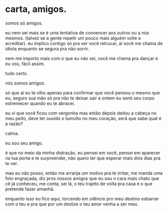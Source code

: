 # carta, amigos.

somos só amigos.

eu nem sei mais se é uma tentativa de convencer aos outros ou a nós mesmos. \(talvez se a gente repetir um pouco mais alguém volte a acreditar\). eu implico contigo só pra ver você retrucar, aí você me chama de idiota enquanto se segura pra não sorrir.

nem me importo mais com o que eu não sei, você me chama pra dançar e eu vou, fácil assim.

tudo certo.

nós somos amigos.

só que aí eu te olho apenas para confirmar que você pensou o mesmo que eu, seguro sua mão só pra não te deixar sair e ontem eu senti seu corpo estremecer quando eu te abracei.

eu vi que você ficou com vergonha mas então depois deitou a cabeça no meu peito, deve ter ouvido o tumulto no meu coração, será que sabe qual é a razão?

calma.

eu sou seu amigo.

é que no meio da minha distração, eu pensei em você, pensei em aparecer na tua porta e te surpreender, não quero ter que esperar mais dois dias pra te ver.

mas eu não posso, então me arranja um motivo pra te irritar, me manda uma foto engraçada, diz pros nossos amigos que eu sou o cara mais chato que cê já conheceu, me conta, sei lá, o teu trajeto de volta pra casa e o que pretende fazer amanhã.

enquanto isso eu fico aqui, torcendo em silêncio pro meu destino esbarrar com o teu e pra que por um deslize o teu amor venha a ser meu.

